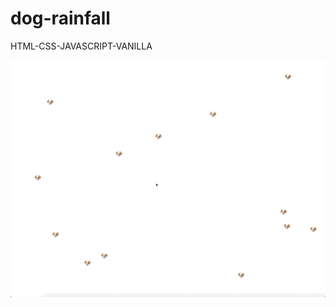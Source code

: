# dog-rainfall
HTML-CSS-JAVASCRIPT-VANILLA

![Screen Capture](https://github.com/kevinbdx35/dog-rainfall/blob/main/screen-capture-gif.gif?raw=true)
